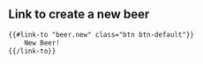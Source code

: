 ##  Link to create a new beer

```html
{{#link-to "beer.new" class="btn btn-default"}}
    New Beer!
{{/link-to}}
```
